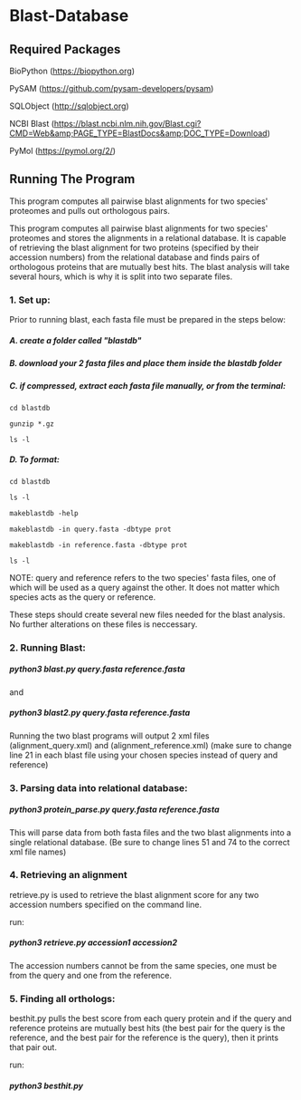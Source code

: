 # Blast-Database

## Required Packages

BioPython (https://biopython.org)

PySAM (https://github.com/pysam-developers/pysam)

SQLObject (http://sqlobject.org)

NCBI Blast (https://blast.ncbi.nlm.nih.gov/Blast.cgi?CMD=Web&amp;PAGE_TYPE=BlastDocs&amp;DOC_TYPE=Download)

PyMol (https://pymol.org/2/)


## Running The Program

This program computes all pairwise blast alignments for two species' proteomes and pulls out orthologous pairs. 

This program computes all pairwise blast alignments for two species' proteomes and stores the alignments in a relational database. 
It is capable of retrieving the blast alignment for two proteins (specified by their accession numbers) from the relational database and 
finds pairs of orthologous proteins that are mutually best hits.
The blast analysis will take several hours, which is why it is split into two separate files. 

### 1. Set up:

Prior to running blast, each fasta file must be prepared in the steps below:

##### A. create a folder called "blastdb"

##### B. download your 2 fasta files and place them inside the blastdb folder

##### C. if compressed, extract each fasta file manually, or from the terminal:

    cd blastdb
    
    gunzip *.gz
    
    ls -l

##### D. To format:

    cd blastdb
    
    ls -l
    
    makeblastdb -help
    
    makeblastdb -in query.fasta -dbtype prot
    
    makeblastdb -in reference.fasta -dbtype prot
    
    ls -l
    
NOTE: query and reference refers to the two species' fasta files, one of which will be used as a query against the other. It does not matter which species acts as the query or reference.
    
These steps should create several new files needed for the blast analysis. No further alterations on these files is neccessary.

### 2. Running Blast:


##### python3 blast.py query.fasta reference.fasta


and


##### python3 blast2.py query.fasta reference.fasta


Running the two blast programs will output 2 xml files (alignment_query.xml) and (alignment_reference.xml) (make sure to change line 21 in each blast file using your chosen species instead of query and reference)

### 3. Parsing data into relational database:


##### python3 protein_parse.py query.fasta reference.fasta


This will parse data from both fasta files and the two blast alignments into a single relational database. (Be sure to change lines 51 and 74 to the correct xml file names)


### 4. Retrieving an alignment
retrieve.py is used to retrieve the blast alignment score for any two accession numbers specified on the command line. 

run:


##### python3 retrieve.py accession1 accession2


The accession numbers cannot be from the same species, one must be from the query and one from the reference.

### 5. Finding all orthologs:

besthit.py pulls the best score from each query protein and if the query and reference proteins are mutually best hits 
(the best pair for the query is the reference, and the best pair for the reference is the query), then it prints that pair out.

run:


##### python3 besthit.py

